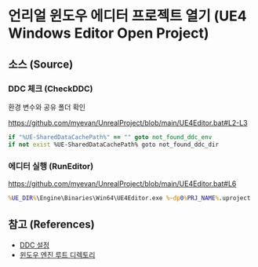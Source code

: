 # 언리얼 윈도우 에디터 프로젝트 열기 (UE4 Windows Editor Open Project)

## 소스 (Source)

### DDC 체크 (CheckDDC)

환경 변수와 공유 폴더 확인

<https://github.com/myevan/UnrealProject/blob/main/UE4Editor.bat#L2-L3>

```bat
if "%UE-SharedDataCachePath%" == "" goto not_found_ddc_env
if not exist %UE-SharedDataCachePath% goto not_found_ddc_dir
```

### 에디터 실행 (RunEditor)

<https://github.com/myevan/UnrealProject/blob/main/UE4Editor.bat#L6>

```bat
%UE_DIR%\Engine\Binaries\Win64\UE4Editor.exe %~dp0%PRJ_NAME%.uproject
```

## 참고 (References)

* [DDC 설정](./ue4_editor_config_ddc.md)
* [윈도우 엔진 루트 디렉토리](./ue4_windows_environ_engine_root_dir.md)